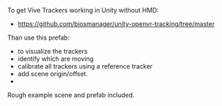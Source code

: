 To get Vive Trackers working in Unity without HMD:
- https://github.com/biosmanager/unity-openvr-tracking/tree/master

Than use this prefab:
- to visualize the trackers
- identify which are moving
- calibrate all trackers using a reference tracker
- add scene origin/offset.
- 
Rough example scene and prefab included.
